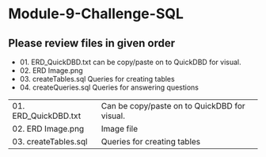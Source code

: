 <h1>Module-9-Challenge-SQL</h1>
<h2>Please review files in given order</h2>
<ul>
  <li>
    01. ERD_QuickDBD.txt can be copy/paste on to QuickDBD for visual.
  </li>
  <li>
    02. ERD Image.png
  </li>  
  <li>  
    03. createTables.sql Queries for creating tables
  </li>  
  <li>  
    04. createQueries.sql Queries for answering questions
  </li>  
  
</ul>


<table>
  <tr>
    <td>01. ERD_QuickDBD.txt</td>
    <td>Can be copy/paste on to QuickDBD for visual.</td>   
  </tr>  
  <tr>
    <td>02. ERD Image.png</td>
    <td>Image file</td>   
  </tr>
  <tr>
    <td>03. createTables.sql</td>
    <td>Queries for creating tables</td>   
  </tr>
</table>
